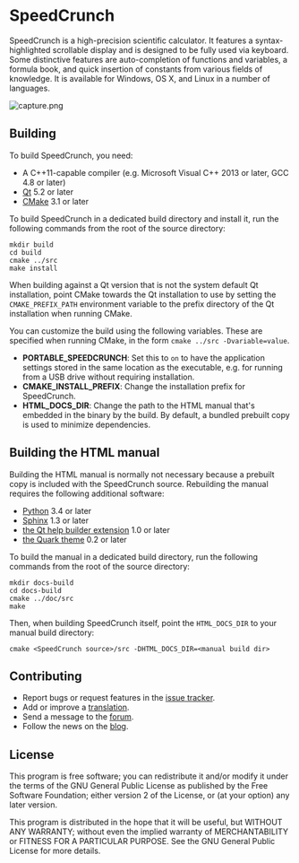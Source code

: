 # SpeedCrunch
SpeedCrunch is a high-precision scientific calculator. It features a syntax-highlighted
scrollable display and is designed to be fully used via keyboard. Some distinctive
features are auto-completion of functions and variables, a formula book, and quick
insertion of constants from various fields of knowledge. It is available for Windows, OS X,
and Linux in a number of languages.

![capture.png](https://bitbucket.org/repo/dR7BnG/images/3654665019-capture.png)

## Building
To build SpeedCrunch, you need:

- A C++11-capable compiler (e.g. Microsoft Visual C++ 2013 or later, GCC 4.8 or later)
- [Qt](http://qt.io) 5.2 or later
- [CMake](http://cmake.org) 3.1 or later

To build SpeedCrunch in a dedicated build directory and install it, run the following
commands from the root of the source directory:

    mkdir build
    cd build
    cmake ../src
    make install

When building against a Qt version that is not the system default Qt installation,
point CMake towards the Qt installation to use by setting the `CMAKE_PREFIX_PATH`
environment variable to the prefix directory of the Qt installation when running CMake.

You can customize the build using the following variables. These are specified when
running CMake, in the form `cmake ../src -Dvariable=value`.

- **PORTABLE_SPEEDCRUNCH**: Set this to `on` to have the application settings stored
  in the same location as the executable, e.g. for running from a USB drive without
  requiring installation.
- **CMAKE_INSTALL_PREFIX**: Change the installation prefix for SpeedCrunch.
- **HTML_DOCS_DIR**: Change the path to the HTML manual that's embedded in the binary
  by the build. By default, a bundled prebuilt copy is used to minimize dependencies.

## Building the HTML manual
Building the HTML manual is normally not necessary because a prebuilt copy is included
with the SpeedCrunch source. Rebuilding the manual requires the following additional
software:

  - [Python](http://python.org) 3.4 or later
  - [Sphinx](http://sphinx-doc.org) 1.3 or later
  - [the Qt help builder extension](https://github.com/sphinx-doc/sphinxcontrib-qthelp) 1.0 or later
  - [the Quark theme](https://pypi.python.org/pypi/quark-sphinx-theme) 0.2 or later

To build the manual in a dedicated build directory, run the following commands from
the root of the source directory:

    mkdir docs-build
    cd docs-build
    cmake ../doc/src
    make

Then, when building SpeedCrunch itself, point the `HTML_DOCS_DIR` to your manual build
directory:

    cmake <SpeedCrunch source>/src -DHTML_DOCS_DIR=<manual build dir>

## Contributing
- Report bugs or request features in the
  [issue tracker](https://bitbucket.org/heldercorreia/speedcrunch/issues).
- Add or improve a [translation](https://www.transifex.com/projects/p/speedcrunch/).
- Send a message to the [forum](https://groups.google.com/group/speedcrunch).
- Follow the news on the [blog](http://speedcrunch.blogspot.com).

## License
This program is free software; you can redistribute it and/or modify
it under the terms of the GNU General Public License as published by
the Free Software Foundation; either version 2 of the License, or
(at your option) any later version.

This program is distributed in the hope that it will be useful,
but WITHOUT ANY WARRANTY; without even the implied warranty of
MERCHANTABILITY or FITNESS FOR A PARTICULAR PURPOSE.  See the
GNU General Public License for more details.
